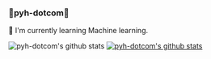 ### 🐣pyh-dotcom🐣
🌱 I'm currently learning Machine learning.

![pyh-dotcom's github stats](https://github-readme-stats.vercel.app/api?username=pyh-dotcom&show_icons=true&count_private=false)
[![pyh-dotcom's github stats](https://github-readme-stats.vercel.app/api/top-langs/?username=pyh-dotcom&show_icons=true&hide_border=false&title_color=004386&icon_color=004386&layout=compact)](https://github.com/pyh-dotcom)




<!--
**pyh-dotcom/pyh-dotcom** is a ✨ _special_ ✨ repository because its `README.md` (this file) appears on your GitHub profile.

Here are some ideas to get you started:

- 🔭 I’m currently working on ...
- 🌱 I’m currently learning ...
- 👯 I’m looking to collaborate on ...
- 🤔 I’m looking for help with ...
- 💬 Ask me about ...
- 📫 How to reach me: ...
- 😄 Pronouns: ...
- ⚡ Fun fact: ...
-->
